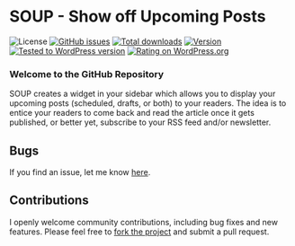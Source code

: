 # SOUP - Show off Upcoming Posts
![License](https://img.shields.io/badge/license-GPL--2.0%2B-green.svg) [![GitHub issues](http://img.shields.io/github/issues/theukedge/soup-show-off-upcoming-posts.svg)](https://github.com/theukedge/soup-show-off-upcoming-posts/issues) [![Total downloads](http://img.shields.io/wordpress/plugin/dt/soup-show-off-upcoming-posts.svg)](https://wordpress.org/extend/plugins/soup-show-off-upcoming-posts/stats/) [![Version](https://img.shields.io/wordpress/plugin/v/soup-show-off-upcoming-posts.svg)](https://wordpress.org/extend/plugins/soup-show-off-upcoming-posts/changelog/) [![Tested to WordPress version](https://img.shields.io/wordpress/v/soup-show-off-upcoming-posts.svg)](https://wordpress.org/plugins/soup-show-off-upcoming-posts/) [![Rating on WordPress.org](http://img.shields.io/wordpress/plugin/r/soup-show-off-upcoming-posts.svg)](https://wordpress.org/support/view/plugin-reviews/soup-show-off-upcoming-posts)

### Welcome to the GitHub Repository

SOUP creates a widget in your sidebar which allows you to display your upcoming posts (scheduled, drafts, or both) to your readers. The idea is to entice your readers to come back and read the article once it gets published, or better yet, subscribe to your RSS feed and/or newsletter.

## Bugs ##
If you find an issue, let me know [here](https://github.com/theukedge/soup-show-off-upcoming-posts/issues/new).

## Contributions ##
I openly welcome community contributions, including bug fixes and new features. Please feel free to [fork the project](https://github.com/theukedge/soup-show-off-upcoming-posts/fork) and submit a pull request.
